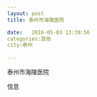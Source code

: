 ```yaml
--- 
layout: post 
title: 泰州市海陵医院

date:   2016-05-03 13:39:56 
categories:其他  
city:泰州
  
--- 
```

   
泰州市海陵医院

信息

